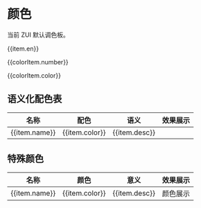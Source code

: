 # 颜色

当前 ZUI 默认调色板。

<Example background="light-circle">
  <div class="flex flex-col mb-6" v-for="item in colorTable">
    <div class="w-24">
      <p class="text-sm font-bold">{{item.en}}</p>
      <!-- <p class="text-sm">{{item.cn}}</p> -->
    </div>
    <div class="flex flex-1" v-for="colorItem in item.list">
      <div>
        <div class="w-10 h-8 rounded" :style="`background-color: ${colorItem.color};`"></div>
        <p class="text-sm">{{colorItem.number}}</p>
        <p class="text-sm">{{colorItem.color}}</p>
      </div>
    </div>
  </div>
</Example>

## 语义化配色表

<Example class="p-0">
  <table class="table">
    <thead>
      <tr>
        <th>名称</th>
        <th>配色</th>
        <th>语义</th>
        <th>效果展示</th>
      </tr>
    </thead>
    <tbody>
      <tr v-for="item in themeColor">
        <td>{{item.name}}</td>
        <td>{{item.color}}</td>
        <td>{{item.desc}}</td>
        <td>
          <div class="w-10 h-3" :class="item.className"></div>
        </td>
      </tr>
    </tbody>
   </table>
</Example>

## 特殊颜色

<Example class="p-0">
  <table class="table">
    <thead>
      <tr>
        <th>名称</th>
        <th>颜色</th>
        <th>意义</th>
        <th>效果展示</th>
      </tr>
    </thead>
    <tbody>
      <tr v-for="(item, index) in globalSpecialColor">
        <td>{{item.name}}</td>
        <td>{{item.color}}</td>
        <td>{{item.desc}}</td>
        <td>
          <div class="h-3" :class="item.className" v-if="index < 3"></div>
          <span :class="item.className" v-else>颜色展示</span>
        </td>
      </tr>
    </tbody>
   </table>
</Example>

<script setup>
  const colorTable = [
    {
      en: 'primary',
      // cn: '青春蓝',
      list: [
        {number: '50',  color: "#eff6ff"},
        {number: '100', color: "#dbeafe"},
        {number: '200', color: "#bfdbfe"},
        {number: '300', color: "#93c5fd"},
        {number: '400', color: "#60a5fa"},
        {number: '500', color: "#3b82f6"},
        {number: '600', color: "#2563eb"},
        {number: '700', color: "#1d4ed8"},
        {number: '800', color: "#1e40af"},
        {number: '900', color: "#1e3a8a"},
      ]
    },
    {
      en: 'secondary',
      // cn: '波涛蓝',
      list: [
        {number: '50',  color: "#f0f9ff"},
        {number: '100', color: "#e0f2fe"},
        {number: '200', color: "#bae6fd"},
        {number: '300', color: "#7dd3fc"},
        {number: '400', color: "#38bdf8"},
        {number: '500', color: "#0ea5e9"},
        {number: '600', color: "#0284c7"},
        {number: '700', color: "#0369a1"},
        {number: '800', color: "#075985"},
        {number: '900', color: "#0c4a6e"},

      ]
    },
    {
      en: 'success',
      // cn: '葱绿',
      list: [
        {number: '50',  color: "#f0fdf4"},
        {number: '100', color: "#dcfce7"},
        {number: '200', color: "#bbf7d0"},
        {number: '300', color: "#86efac"},
        {number: '400', color: "#4ade80"},
        {number: '500', color: "#22c55e"},
        {number: '600', color: "#16a34a"},
        {number: '700', color: "#15803d"},
        {number: '800', color: "#166534"},
        {number: '900', color: "#14532d"},

      ]
    },
    {
      en: 'warning',
      // cn: '蛋壳',
      list: [
        {number: '50' , color: "#fffbeb"},
        {number: '100', color: "#fef3c7"},
        {number: '200', color: "#fde68a"},
        {number: '300', color: "#fcd34d"},
        {number: '400', color: "#fbbf24"},
        {number: '500', color: "#f59e0b"},
        {number: '600', color: "#d97706"},
        {number: '700', color: "#b45309"},
        {number: '800', color: "#92400e"},
        {number: '900', color: "#78350f"},

      ]
    },
    {
      en: 'danger',
      // cn: '剔红',
      list: [
        {number: '50',  color: "#fef2f2"},
        {number: '100', color: "#fee2e2"},
        {number: '200', color: "#fecaca"},
        {number: '300', color: "#fca5a5"},
        {number: '400', color: "#f87171"},
        {number: '500', color: "#ef4444"},
        {number: '600', color: "#dc2626"},
        {number: '700', color: "#b91c1c"},
        {number: '800', color: "#991b1b"},
        {number: '900', color: "#7f1d1d"},

      ]
    },
    {
      en: 'important',
      // cn: '洋红色/粉',
      list: [
        {number: '50' , color: "#fdf2f8"},
        {number: '100', color: "#fce7f3"},
        {number: '200', color: "#fbcfe8"},
        {number: '300', color: "#f9a8d4"},
        {number: '400', color: "#f472b6"},
        {number: '500', color: "#ec4899"},
        {number: '600', color: "#db2777"},
        {number: '700', color: "#be185d"},
        {number: '800', color: "#9d174d"},
        {number: '900', color: "#831843"},
      ]
    },
    {
      en: 'special',
      // cn: '爱琴海/紫色',
      list: [
        {number: '50' , color: "#faf5ff"},
        {number: '100', color: "#f3e8ff"},
        {number: '200', color: "#e9d5ff"},
        {number: '300', color: "#d8b4fe"},
        {number: '400', color: "#c084fc"},
        {number: '500', color: "#a855f7"},
        {number: '600', color: "#9333ea"},
        {number: '700', color: "#7e22ce"},
        {number: '800', color: "#6b21a8"},
        {number: '900', color: "#581c87"},

      ]
    },
    {
      en: 'gray',
      // cn: '灰色',
      list: [
        {number: '50' , color: "#f8fafc"},
        {number: '100', color: "#f1f5f9"},
        {number: '200', color: "#e2e8f0"},
        {number: '300', color: "#cbd5e1"},
        {number: '400', color: "#94a3b8"},
        {number: '500', color: "#64748b"},
        {number: '600', color: "#475569"},
        {number: '700', color: "#334155"},
        {number: '800', color: "#1e293b"},
        {number: '900', color: "#0f172a"},

      ]
    },
  ];

  const themeColor = [
    {name: 'primary', color: 'primary-500', desc: '主要：主题的、可链接、正常', className: 'bg-primary'},
    {name: 'secondary', color: 'secondary-500', desc: '次要：次级、常态的', className: 'bg-secondary'},
    {name: 'success', color: 'success-500', desc: '成功：完成、积极', className: 'bg-success'},
    {name: 'warning', color: 'warning-500', desc: '关注：提示、重点', className: 'bg-warning'},
    {name: 'danger', color: 'danger-500', desc: '警告：提示、异常、警醒', className: 'bg-danger'},
    {name: 'important', color: 'important-500', desc: '重要：优先', className: 'bg-important'},
    {name: 'special', color: 'special-500', desc: '特殊：触动、激情', className: 'bg-special'},
  ];

  const globalSpecialColor = [
    {name: 'canvas', color: 'white',desc: '画布（页面背景）', className: 'bg-canvas'},
    {name: 'inverse', color: 'black', desc: '画布反色', className: 'bg-inverse'},
    {name: 'surface', color: 'gray-100', desc: '控件背景', className: 'bg-surface'},
    {name: 'fore', color: 'gray-700', desc: '文本', className: 'text-fore'},
    {name: 'focus', color: 'primary-200', desc: '焦点', className: 'text-focus'},
    {name: 'link', color: 'primary-500', desc: '链接', className: 'text-link'},
    {name: 'link-hover', color: 'primary-600', desc: '链接(hover)', className: 'text-link-hover'},
  ];
</script>

